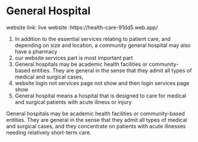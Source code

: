 <h1>General Hospital</h1>
website link:
 live website :https://health-care-91dd5.web.app/

<ol> 
 <li>In addition to the essential services relating to patient care, and depending on size and location, a community general hospital may also have a pharmacy</li>
 <li> our website services part is most important part
</li>
   <li>  General hospitals may be academic health facilities or community-based entities. They are general in the sense that they admit all types of medical and surgical cases,
</li>
   <li> website login not services page not show and then login services page show
</li>
   <li>   General hospital means a hospital that is designed to care for medical and surgical patients with acute illness or injury
</li> 
 </ol>
<p> General hospitals may be academic health facilities or community-based entities. They are general in the sense that they admit all types of medical and surgical cases, and they concentrate on patients with acute illnesses needing relatively short-term care.</p> 
